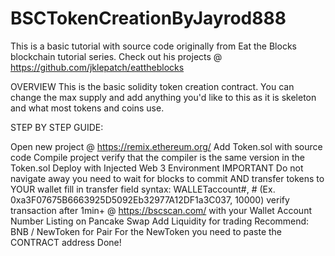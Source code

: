 # BSCTokenCreationByJayrod888
This is a basic tutorial with source code originally from Eat the Blocks blockchain tutorial series. Check out his projects @ https://github.com/jklepatch/eattheblocks

OVERVIEW
This is the basic solidity token creation contract. You can change the max supply and add anything you'd like to this as it is skeleton and what most tokens and coins use.

STEP BY STEP GUIDE:

Open new project @ https://remix.ethereum.org/
Add Token.sol with source code
Compile project verify that the compiler is the same version in the Token.sol
Deploy with Injected Web 3 Environment
IMPORTANT Do not navigate away you need to wait for blocks to commit AND transfer tokens to YOUR wallet
fill in transfer field syntax: WALLETaccount#, # (Ex. 0xa3F07675B6663925D5092Eb32977A12DF1a3C037, 10000)
verify transaction after 1min+ @ https://bscscan.com/ with your Wallet Account Number
Listing on Pancake Swap
Add Liquidity for trading Recommend: BNB / NewToken for Pair
For the NewToken you need to paste the CONTRACT address
Done!

